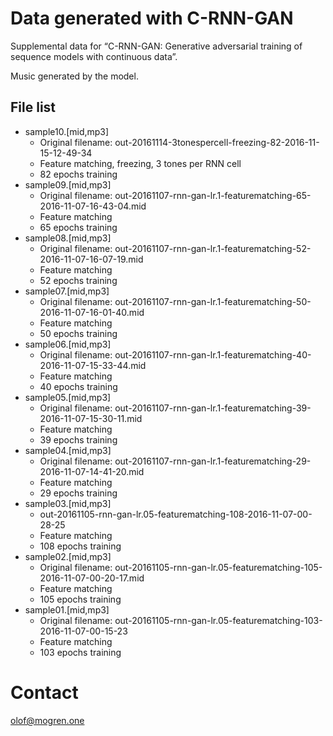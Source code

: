 # Data generated with C-RNN-GAN

Supplemental data for &ldquo;C-RNN-GAN: Generative adversarial training of
sequence models with continuous data&rdquo;.

Music generated by the model.

## File list

* sample10.[mid,mp3]
  - Original filename: out-20161114-3tonespercell-freezing-82-2016-11-15-12-49-34
  - Feature matching, freezing, 3 tones per RNN cell
  - 82 epochs training
* sample09.[mid,mp3]
  - Original filename: out-20161107-rnn-gan-lr.1-featurematching-65-2016-11-07-16-43-04.mid
  - Feature matching
  - 65 epochs training
* sample08.[mid,mp3]
  - Original filename: out-20161107-rnn-gan-lr.1-featurematching-52-2016-11-07-16-07-19.mid
  - Feature matching
  - 52 epochs training
* sample07.[mid,mp3]
  - Original filename: out-20161107-rnn-gan-lr.1-featurematching-50-2016-11-07-16-01-40.mid
  - Feature matching
  - 50 epochs training
* sample06.[mid,mp3]
  - Original filename: out-20161107-rnn-gan-lr.1-featurematching-40-2016-11-07-15-33-44.mid
  - Feature matching
  - 40 epochs training
* sample05.[mid,mp3]
  - Original filename: out-20161107-rnn-gan-lr.1-featurematching-39-2016-11-07-15-30-11.mid
  - Feature matching
  - 39 epochs training
* sample04.[mid,mp3]
  - Original filename: out-20161107-rnn-gan-lr.1-featurematching-29-2016-11-07-14-41-20.mid
  - Feature matching
  - 29 epochs training
* sample03.[mid,mp3]
  - out-20161105-rnn-gan-lr.05-featurematching-108-2016-11-07-00-28-25
  - Feature matching
  - 108 epochs training
* sample02.[mid,mp3]
  - Original filename: out-20161105-rnn-gan-lr.05-featurematching-105-2016-11-07-00-20-17.mid
  - Feature matching
  - 105 epochs training
* sample01.[mid,mp3]
  - Original filename: out-20161105-rnn-gan-lr.05-featurematching-103-2016-11-07-00-15-23
  - Feature matching
  - 103 epochs training

# Contact

olof@mogren.one

